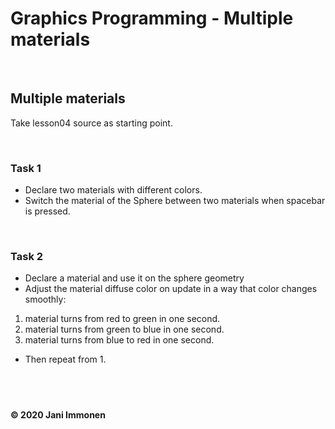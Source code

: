 # Graphics Programming - Multiple materials

&nbsp;
## Multiple materials

Take lesson04 source as starting point.

&nbsp;
### Task 1

- Declare two materials with different colors.
- Switch the material of the Sphere between two materials when spacebar is pressed.


&nbsp;
### Task 2

- Declare a material and use it on the sphere geometry
- Adjust the material diffuse color on update in a way that color changes smoothly:
1. material turns from red to green in one second.
2. material turns from green to blue in one second.
3. material turns from blue to red in one second.
- Then repeat from 1.


&nbsp;
----
**© 2020 Jani Immonen**


